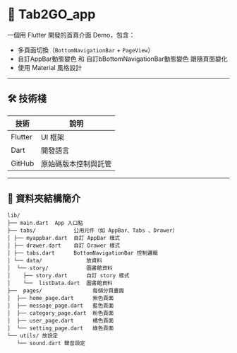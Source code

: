 # 📱 Tab2GO_app

一個用 Flutter 開發的首頁介面 Demo，包含：

- 多頁面切換（`BottomNavigationBar` + `PageView`）
- 自訂AppBar動態變色 和 自訂bBottomNavigationBar動態變色 跟隨頁面變化
- 使用 Material 風格設計

---

## 🛠 技術棧

| 技術         | 說明                    |
|--------------|------------------------|
| Flutter      | UI 框架                 |
| Dart         | 開發語言                |
| GitHub       | 原始碼版本控制與託管     |

---

## 📁 資料夾結構簡介
```
lib/
├── main.dart  App 入口點
├── tabs/            公用元件（如 AppBar、Tabs 、Drawer）
│ ├── myappbar.dart  自訂 AppBar 樣式
│ ├── drawer.dart    自訂 Drawer 樣式
│ ├── tabs.dart      BottomNavigationBar 控制邏輯
│ └── data/              放資料
│  └── story/            圖書館資料
│    ├── story.dart      自訂 story 樣式  
│    └──  listData.dart  圖書館資料
├──  pages/                每個分頁畫面
│  ├── home_page.dart      紫色頁面
│  ├── message_page.dart   藍色頁面
│  ├── category_page.dart  粉色頁面
│  ├── user_page.dart      橘色頁面
│  └── setting_page.dart   綠色頁面
└── utils/ 放設定
   └── sound.dart 聲音設定
```